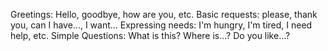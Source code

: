 Greetings: Hello, goodbye, how are you, etc.
Basic requests: please, thank you, can I have..., I want...
Expressing needs: I'm hungry, I'm tired, I need help, etc.
Simple Questions: What is this? Where is...? Do you like...?
